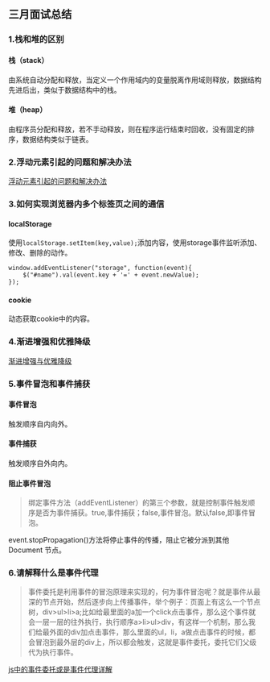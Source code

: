 ## 三月面试总结

### 1.栈和堆的区别

#### 栈（stack）

由系统自动分配和释放，当定义一个作用域内的变量脱离作用域则释放，数据结构先进后出，类似于数据结构中的栈。

#### 堆（heap）

由程序员分配和释放，若不手动释放，则在程序运行结束时回收，没有固定的排序，数据结构类似于链表。

### 2.浮动元素引起的问题和解决办法

[浮动元素引起的问题和解决办法](//blog.mazey.net/903.html)

### 3.如何实现浏览器内多个标签页之间的通信

#### localStorage

使用`localStorage.setItem(key,value);`添加内容，使用storage事件监听添加、修改、删除的动作。

```
window.addEventListener("storage", function(event){
    $("#name").val(event.key + '=' + event.newValue);
});
```

#### cookie

动态获取cookie中的内容。

### 4.渐进增强和优雅降级

[渐进增强与优雅降级](https://segmentfault.com/a/1190000008860347)

### 5.事件冒泡和事件捕获

#### 事件冒泡

触发顺序自内向外。

#### 事件捕获

触发顺序自外向内。

#### 阻止事件冒泡

> 绑定事件方法（addEventListener）的第三个参数，就是控制事件触发顺序是否为事件捕获。true,事件捕获；false,事件冒泡。默认false,即事件冒泡。

event.stopPropagation()方法将停止事件的传播，阻止它被分派到其他 Document 节点。

### 6.请解释什么是事件代理

> 事件委托是利用事件的冒泡原理来实现的，何为事件冒泡呢？就是事件从最深的节点开始，然后逐步向上传播事件，举个例子：页面上有这么一个节点树，div>ul>li>a;比如给最里面的a加一个click点击事件，那么这个事件就会一层一层的往外执行，执行顺序a>li>ul>div，有这样一个机制，那么我们给最外面的div加点击事件，那么里面的ul，li，a做点击事件的时候，都会冒泡到最外层的div上，所以都会触发，这就是事件委托，委托它们父级代为执行事件。

[js中的事件委托或是事件代理详解](https://www.cnblogs.com/liugang-vip/p/5616484.html)